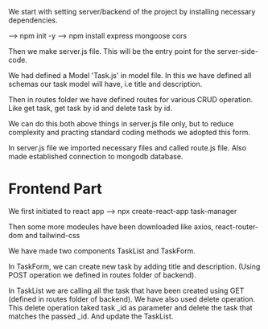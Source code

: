 We start with setting server/backend of the project by installing necessary dependencies.

--> npm init -y
--> npm install express mongoose cors

Then we make server.js file. This will be the entry point for the server-side-code.

We had defined a Model 'Task.js' in model file. In this we have defined all schemas our task model will have, i.e title and description.

Then in routes folder we have defined routes for various CRUD operation. Like get task, get task by id and delete task by id.

We can do this both above things in server.js file only, but to reduce complexity and practing standard coding methods we adopted this form.

In server.js file we imported necessary files and called route.js file. Also made established connection to mongodb database.

# Frontend Part

We first initiated to react app
--> npx create-react-app task-manager

Then some more modeules have been downloaded like axios, react-router-dom and tailwind-css

We have made two components TaskList and TaskForm.

In TaskForm, we can create new task by adding title and description. (Using POST operation we defined in routes folder of backend).

In TaskList we are calling all the task that have been created using GET (defined in routes folder of backend). We have also used delete operation. This delete operation taked task \_id as parameter and delete the task that matches the passed \_id. And update the TaskList.
